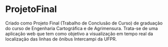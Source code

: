 # ProjetoFinal

Criado como Projeto Final (Trabalho de Conclusão de Curso) de graduação do curso de Engenharia Cartográfica e de Agrimensura.
Trata-se de uma aplicação web que tem como objetivo a visualização em tempo real da localização das linhas de ônibus Intercampi da UFPR.
